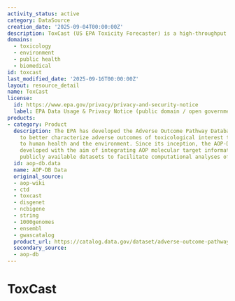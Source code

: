 ```yaml
---
activity_status: active
category: DataSource
creation_date: '2025-09-04T00:00:00Z'
description: ToxCast (US EPA Toxicity Forecaster) is a high-throughput screening program generating bioactivity profiles for thousands of environmental chemicals across diverse in vitro assays to prioritize substances for hazard characterization, integrate exposure and pathway information, and support predictive toxicology.
domains:
  - toxicology
  - environment
  - public health
  - biomedical
id: toxcast
last_modified_date: '2025-09-16T00:00:00Z'
layout: resource_detail
name: ToxCast
license:
  id: https://www.epa.gov/privacy/privacy-and-security-notice
  label: EPA Data Usage & Privacy Notice (public domain / open government data)
products:
- category: Product
  description: The EPA has developed the Adverse Outcome Pathway Database (AOP-DB)
    to better characterize adverse outcomes of toxicological interest that are relevant
    to human health and the environment. Since its inception, the AOP-DB has been
    developed with the aim of integrating AOP molecular target information with other
    publicly available datasets to facilitate computational analyses of AOP information.
  id: aop-db.data
  name: AOP-DB Data
  original_source:
  - aop-wiki
  - ctd
  - toxcast
  - disgenet
  - ncbigene
  - string
  - 1000genomes
  - ensembl
  - gwascatalog
  product_url: https://catalog.data.gov/dataset/adverse-outcome-pathway-database-aop-db-version-2
  secondary_source:
  - aop-db
---
```

# ToxCast
